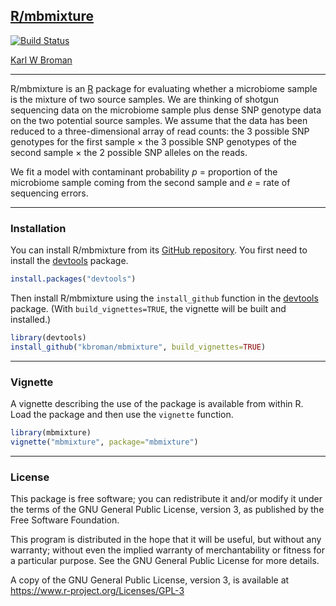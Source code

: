 ## [R/mbmixture](https://github.com/kbroman/mbmixture)

[![Build Status](https://travis-ci.org/kbroman/mbmixture.svg?branch=master)](https://travis-ci.org/kbroman/mbmixture)

[Karl W Broman](https://kbroman.org)

---

R/mbmixture is an [R](https://www.r-project.org) package for
evaluating whether a microbiome sample is the mixture of two source
samples. We are thinking of shotgun sequencing data on the microbiome
sample plus dense SNP genotype data on the two potential source
samples. We assume that the data has been reduced to a
three-dimensional array of read counts: the 3 possible SNP genotypes
for the first sample &times; the 3 possible SNP genotypes of the
second sample &times; the 2 possible SNP alleles on the reads.

We fit a model with contaminant probability _p_ = proportion of the
microbiome sample coming from the second sample and _e_ = rate of sequencing
errors.


---

### Installation

You can install R/mbmixture from its
[GitHub repository](https://github.com/kbroman/mixture). You first need to
install the [devtools](https://github.com/hadley/devtools) package.

```r
install.packages("devtools")
```

Then install R/mbmixture using the `install_github` function in the
[devtools](https://github.com/hadley/devtools) package. (With
`build_vignettes=TRUE`, the vignette will be built and installed.)

```r
library(devtools)
install_github("kbroman/mbmixture", build_vignettes=TRUE)
```

---

### Vignette

A vignette describing the use of the package is available from within
R. Load the package and then use the `vignette` function.

```r
library(mbmixture)
vignette("mbmixture", package="mbmixture")
```

---

### License

This package is free software; you can redistribute it and/or modify it
under the terms of the GNU General Public License, version 3, as
published by the Free Software Foundation.

This program is distributed in the hope that it will be useful, but
without any warranty; without even the implied warranty of
merchantability or fitness for a particular purpose.  See the GNU
General Public License for more details.

A copy of the GNU General Public License, version 3, is available at
<https://www.r-project.org/Licenses/GPL-3>
